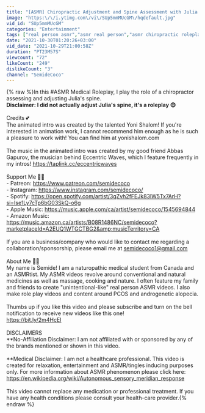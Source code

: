 ```yaml
---
title: "[ASMR] Chiropractic Adjustment and Spine Assessment with Julia (Medical Roleplay, Real Person)"
image: "https:\/\/i.ytimg.com\/vi\/SUp5mmMUcGM\/hqdefault.jpg"
vid_id: "SUp5mmMUcGM"
categories: "Entertainment"
tags: ["real person asmr","asmr real person","asmr chiropractic roleplay"]
date: "2021-10-30T01:20:26+03:00"
vid_date: "2021-10-29T21:00:58Z"
duration: "PT23M57S"
viewcount: "72"
likeCount: "249"
dislikeCount: "3"
channel: "SemideCoco"
---
```

{% raw %}In this #ASMR Medical Roleplay, I play the role of a chiropractor assessing and adjusting Julia's spine. <br />**Disclaimer: I did not actually adjust Julia's spine, it's a roleplay 😊**<br /><br />Credits 💕<br />The animated intro was created by the talented Yoni Shalom! If you're interested in animation work, I cannot recommend him enough as he is such a pleasure to work with! You can find him at yonishalom.com<br /><br />The music in the animated intro was created by my good friend Abbas Gapurov, the musician behind Eccentric Waves, which I feature frequently in my intros! <a rel="nofollow" target="blank" href="https://taplink.cc/eccentricwaves">https://taplink.cc/eccentricwaves</a><br /><br />Support Me 🙏🏼<br />- Patreon: <a rel="nofollow" target="blank" href="https://www.patreon.com/semidecoco">https://www.patreon.com/semidecoco</a><br />- Instagram: <a rel="nofollow" target="blank" href="https://www.instagram.com/semidecoco/">https://www.instagram.com/semidecoco/</a><br />- Spotify: <a rel="nofollow" target="blank" href="https://open.spotify.com/artist/3qZvh2fFEJk83lW5Tx7ArH?si=Ise1Ly7cTp6bG03SkQ-o6g">https://open.spotify.com/artist/3qZvh2fFEJk83lW5Tx7ArH?si=Ise1Ly7cTp6bG03SkQ-o6g</a><br />- Apple Music: <a rel="nofollow" target="blank" href="https://music.apple.com/ca/artist/semidecoco/1545694844">https://music.apple.com/ca/artist/semidecoco/1545694844</a><br />- Amazon Music: <a rel="nofollow" target="blank" href="https://music.amazon.ca/artists/B08R1486NC/semidecoco?marketplaceId=A2EUQ1WTGCTBG2&amp;musicTerritory=CA">https://music.amazon.ca/artists/B08R1486NC/semidecoco?marketplaceId=A2EUQ1WTGCTBG2&amp;musicTerritory=CA</a><br /><br />If you are a business/company who would like to contact me regarding a collaboration/sponsorship, please email me at semidecoco1@gmail.com<br /><br />About Me 👩🏻<br />My name is Semide! I am a naturopathic medical student from Canada and an ASMRtist. My ASMR videos revolve around conventional and natural medicines as well as massage, cooking and nature. I often feature my family and friends to create &quot;unintentional-like&quot; real person ASMR videos. I also make role play videos and content around PCOS and androgenetic alopecia.<br /><br />Thumbs up if you like this video and please subscribe and turn on the bell notification to receive new videos like this one!<br /><a rel="nofollow" target="blank" href="https://bit.ly/2m4HcEI">https://bit.ly/2m4HcEI</a><br /><br />DISCLAIMERS<br />**No-Affiliation Disclaimer: I am not affiliated with or sponsored by any of the brands mentioned or shown in this video. <br /><br />**Medical Disclaimer: I am not a healthcare professional. This video is created for relaxation, entertainment and ASMR/tingles inducing purposes only. For more information about ASMR phenomenon please click here: <br /><a rel="nofollow" target="blank" href="https://en.wikipedia.org/wiki/Autonomous_sensory_meridian_response">https://en.wikipedia.org/wiki/Autonomous_sensory_meridian_response</a><br /><br />This video cannot replace any medication or professional treatment. If you have any health conditions please consult your health-care provider.{% endraw %}
